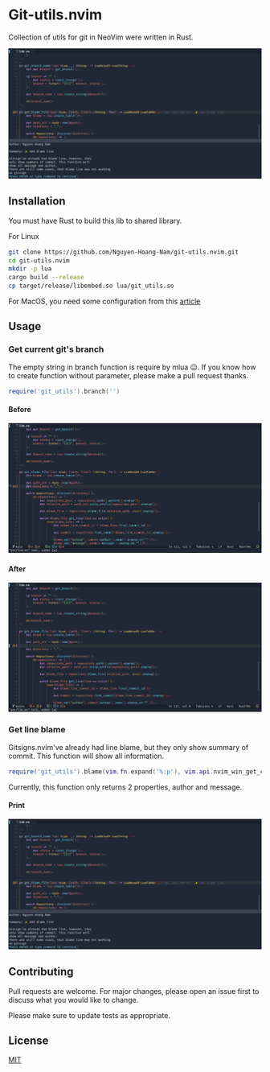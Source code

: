 # Git-utils.nvim

Collection of utils for git in NeoVim were written in Rust.

![Git hover](https://raw.githubusercontent.com/Nguyen-Hoang-Nam/readme-image/main/git-utils.nvim/git-utils-githover.jpg)

## Installation

You must have Rust to build this lib to shared library.

For Linux

```bash
git clone https://github.com/Nguyen-Hoang-Nam/git-utils.nvim.git
cd git-utils.nvim
mkdir -p lua
cargo build --release
cp target/release/libembed.so lua/git_utils.so
```

For MacOS, you need some configuration from this
[article](https://blog.kdheepak.com/loading-a-rust-library-as-a-lua-module-in-neovim.html)

## Usage

### Get current git's branch

The empty string in branch function is require by mlua 😥.
If you know how to create function without parameter,
please make a pull request thanks.

```lua
require('git_utils').branch('')
```

#### Before

![Before](https://raw.githubusercontent.com/Nguyen-Hoang-Nam/readme-image/main/git-utils.nvim/git-utils-branch-after.jpg)

#### After

![After](https://raw.githubusercontent.com/Nguyen-Hoang-Nam/readme-image/main/git-utils.nvim/git-utils-branch-before.jpg)

### Get line blame

Gitsigns.nvim've already had line blame, but they
only show summary of commit. This function will
show all information.

```lua
require('git_utils').blame(vim.fn.expand('%:p'), vim.api.nvim_win_get_cursor(0)[1])
```

Currently, this function only returns 2 properties, author and message.

#### Print

![Git hover](https://raw.githubusercontent.com/Nguyen-Hoang-Nam/readme-image/main/git-utils.nvim/git-utils-githover.jpg)

## Contributing

Pull requests are welcome. For major changes,
please open an issue first to discuss what you would like to change.

Please make sure to update tests as appropriate.

## License

[MIT](https://choosealicense.com/licenses/mit/)
